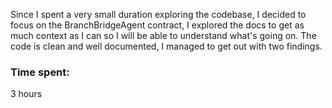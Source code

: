 Since I spent a very small duration exploring the codebase, I decided to focus on the BranchBridgeAgent contract, I explored the docs to get as much context as I can so I will be able to understand what's going on.
The code is clean and well documented, I managed to get out with two findings.

### Time spent:
3 hours